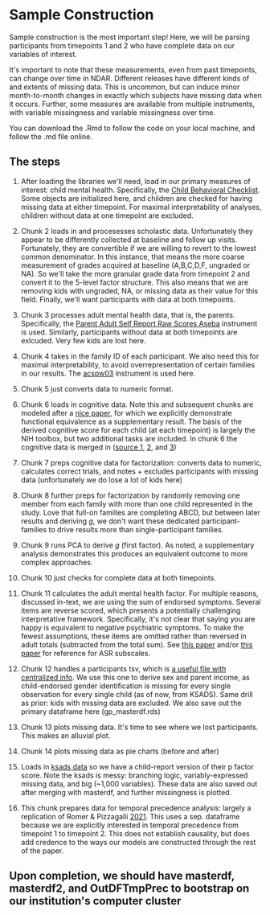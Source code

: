 # Sample Construction

Sample construction is the most important step! Here, we will be parsing participants from timepoints 1 and 2 who have complete data on our variables of interest. 

It's important to note that these measurements, even from past timepoints, can change over time in NDAR. Different releases have different kinds of and extents of missing data. This is uncommon, but can induce minor month-to-month changes in exactly which subjects have missing data when it occurs. Further, some measures are available from multiple instruments, with variable missingness and variable missingness over time.

You can download the .Rmd to follow the code on your local machine, and follow the .md file online. 

## The steps

1. After loading the libraries we'll need, load in our primary measures of interest: child mental health. Specifically, the [Child Behavioral Checklist](https://nda.nih.gov/data_structure.html?short_name=abcd_cbcls01). Some objects are initialized here, and children are checked for having missing data at either timepoint. For maximal interpretability of analyses, children without data at one timepoint are excluded.

2. Chunk 2 loads in and procesesses scholastic data. Unfortunately they appear to be differently collected at baseline and follow up visits. Fortunately, they are convertible if we are willing to revert to the lowest common denominator. In this instance, that means the more coarse measurement of grades acquired at baseline (A,B,C,D,F, ungraded or NA). So we'll take the more granular grade data from timepoint 2 and convert it to the 5-level factor structure. This also means that we are removing kids with ungraded, NA, or missing data as their value for this field. Finally, we'll want participants with data at both timepoints.
   
3. Chunk 3 processes adult mental health data, that is, the parents. Specifically, the [Parent Adult Self Report Raw Scores Aseba](https://nda.nih.gov/data_structure.html?short_name=pasr01) instrument is used. Similarly, participants without data at both timepoints are exlcuded. Very few kids are lost here.

4. Chunk 4 takes in the family ID of each participant. We also need this for maximal interpretability, to avoid overrepresentation of certain families in our results. The [acspw03](https://nda.nih.gov/data_structure.html?short_name=acspsw03) instrument is used here. 

5. Chunk 5 just converts data to numeric format.

6. Chunk 6 loads in cognitive data. Note this and subsequent chunks are modeled after a [nice paper](https://pubmed.ncbi.nlm.nih.gov/30595399/), for which we explicitly demonstrate functional equivalence as a supplementary result. The basis of the derived cognitive score for each child (at each timepoint) is largely the NIH toolbox, but two additional tasks are included. In chunk 6 the cognitive data is merged in ([source 1](https://nda.nih.gov/data_structure.html?short_name=abcd_tbss01), [2](https://nda.nih.gov/data_structure.html?short_name=abcd_ps01), and [3](https://nda.nih.gov/data_structure.html?short_name=lmtp201))

7. Chunk 7 preps cognitive data for factorization: converts data to numeric, calculates correct trials, and notes + excludes participants with missing data (unfortunately we do lose a lot of kids here)

8. Chunk 8 further preps for factorization by randomly removing one member from each family with more than one child represented in the study. Love that full-on families are completing ABCD, but between later results and deriving *g*, we don't want these dedicated participant-families to drive results more than single-participant families.

9. Chunk 9 runs PCA to derive *g* (first factor). As noted, a supplementary analysis demonstrates this produces an equivalent outcome to more complex approaches.

10. Chunk 10 just checks for complete data at both timepoints.

11. Chunk 11 calculates the adult mental health factor. For multiple reasons, discussed in-text, we are using the sum of endorsed symptoms. Several items are reverse scored, which presents a potentially challenging interpretative framework. Specifically, it's not clear that saying you are happy is equivalent to negative psychiatric symptoms. To make the fewest assumptions, these items are omitted rather than reversed in adult totals (subtracted from the total sum). See [this paper](https://www.ncbi.nlm.nih.gov/pmc/articles/PMC8296167/) and/or [this paper](https://www.ncbi.nlm.nih.gov/pmc/articles/PMC5966035/) for reference for ASR subscales.

12. Chunk 12 handles a participants tsv, which is [a useful file with centralized info](https://collection3165.readthedocs.io/en/stable/recommendations/#2-the-bids-participants-files-and-matched-groups). We use this one to derive sex and parent income, as child-endorsed gender identification is missing for every single observation for every single child (as of now, from KSADS). Same drill as prior: kids with missing data are excluded. We also save out the primary dataframe here (gp_masterdf.rds)

13. Chunk 13 plots missing data. It's time to see where we lost participants. This makes an alluvial plot.

14. Chunk 14 plots missing data as pie charts (before and after)

15. Loads in [ksads data](https://nda.nih.gov/data_structure.html?short_name=abcd_ksad501) so we have a child-report version of their p factor score. Note the ksads is messy: branching logic, variably-expressed missing data, and big (~1,000 variables). These data are also saved out after merging with masterdf, and further missingness is plotted.

17. This chunk prepares data for temporal precedence analysis: largely a replication of Romer & Pizzagalli [2021](https://pubmed.ncbi.nlm.nih.gov/34332330/). This uses a sep. dataframe because we are explicitly interested in temporal precedence from timepoint 1 to timepoint 2. This does not establish causality, but does add credence to the ways our models are constructed through the rest of the paper.

## Upon completion, we should have masterdf, masterdf2, and OutDFTmpPrec to bootstrap on our institution's computer cluster

